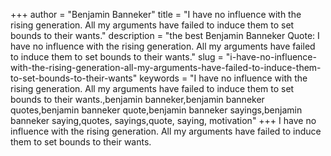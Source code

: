+++
author = "Benjamin Banneker"
title = "I have no influence with the rising generation. All my arguments have failed to induce them to set bounds to their wants."
description = "the best Benjamin Banneker Quote: I have no influence with the rising generation. All my arguments have failed to induce them to set bounds to their wants."
slug = "i-have-no-influence-with-the-rising-generation-all-my-arguments-have-failed-to-induce-them-to-set-bounds-to-their-wants"
keywords = "I have no influence with the rising generation. All my arguments have failed to induce them to set bounds to their wants.,benjamin banneker,benjamin banneker quotes,benjamin banneker quote,benjamin banneker sayings,benjamin banneker saying,quotes, sayings,quote, saying, motivation"
+++
I have no influence with the rising generation. All my arguments have failed to induce them to set bounds to their wants.
